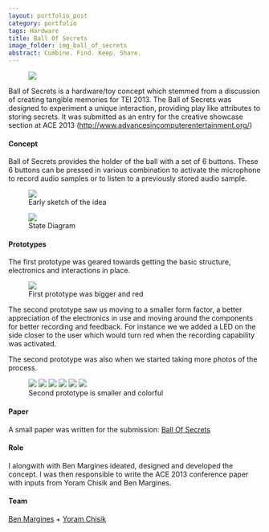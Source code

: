 ```yaml
---
layout: portfolio_post
category: portfolio
tags: Hardware
title: Ball Of Secrets
image_folder: img_ball_of_secrets
abstract: Combine. Find. Keep. Share.
---
```


<figure class="post-image">
	<img src="/img/img_ball_of_secrets/ballOfSecrets.jpg"></img>
</figure>

Ball of Secrets is a hardware/toy concept which stemmed from a discussion of creating tangible memories for TEI 2013. The Ball of Secrets was designed to experiment a unique interaction, providing play like attributes to storing secrets. It was submitted as an entry for the creative showcase section at ACE 2013 (http://www.advancesincomputerentertainment.org/)

<h4>Concept</h4>

Ball of Secrets provides the holder of the ball with a set of 6 buttons. These 6 buttons can be pressed in various combination to activate the microphone to record audio samples or to listen to a previously stored audio sample.

<figure class="post-image">
	<img src="/img/img_ball_of_secrets/sketch.png"></img>
	<figcaption>Early sketch of the idea</figcaption>
</figure>

<figure class="post-image">
	<img src="/img/img_ball_of_secrets/flowchart.jpg"></img>
	<figcaption>State Diagram</figcaption>
</figure>

<h4>Prototypes</h4>

The first prototype was geared towards getting the basic structure, electronics and interactions in place.

<figure class="post-image">
	<img src="/img/img_ball_of_secrets/first_prototype.jpg"></img>
	<figcaption>First prototype was bigger and red</figcaption>
</figure>

The second prototype saw us moving to a smaller form factor, a better appreciation of the electronics in use and moving around the components for better recording and feedback. For instance we we added a LED on the side closer to the user which would turn red when the recording capability was activated.

The second prototype was also when we started taking more photos of the process.

<figure class="post-image-thumbnails">
	<img src="/img/img_ball_of_secrets/2prototype_1.jpg" class="post-thumbnail img-polaroid"></img>
	<img src="/img/img_ball_of_secrets/2prototype_2.jpg" class="post-thumbnail img-polaroid"></img>
	<img src="/img/img_ball_of_secrets/2prototype_3.jpg" class="post-thumbnail img-polaroid"></img>
	<img src="/img/img_ball_of_secrets/2prototype_4.jpg" class="post-thumbnail img-polaroid"></img>
	<img src="/img/img_ball_of_secrets/2prototype_5.jpg" class="post-thumbnail img-polaroid"></img>
	<img src="/img/img_ball_of_secrets/2prototype_6.jpg" class="post-thumbnail img-polaroid"></img>
	<figcaption>Second prototype is smaller and colorful</figcaption>
</figure>

<h4>Paper</h4>

A small paper was written for the submission: <a href="/img/img_ball_of_secrets/MarginesGuptaChisik_BallOfSecrets.pdf">Ball Of Secrets</a>

<h4>Role</h4>

I alongwith with Ben Margines ideated, designed and developed the concept. I was then responsible to write the ACE 2013 conference paper with inputs from Yoram Chisik and Ben Margines.

<h4>Team</h4>

[Ben Margines](http://benmargines.com) + [Yoram Chisik](http://scholar.google.com/citations?user=TMi9YjIAAAAJ&hl=en&oi=ao)